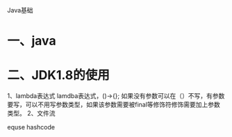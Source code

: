 Java基础
# 一、java


# 二、JDK1.8的使用

1、lambda表达式
    lamdba表达式，()->{};   如果没有参数可以在（）不写，有参数要写，可以不用写参数类型，如果该参数需要被final等修饰符修饰需要加上参数类型。
2、文件流

equse hashcode